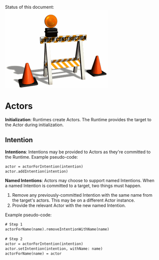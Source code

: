 Status of this document:
![](../_assets/under-construction-flashing-barracade-animation.gif)

# Actors

**Initialization**: Runtimes create Actors. The Runtime provides the target to the Actor during initialization.

## Intention

**Intentions**: Intentions may be provided to Actors as they're committed to the Runtime. Example pseudo-code:

    actor = actorForIntention(intention)
    actor.addIntention(intention)

**Named Intentions**: Actors may choose to support named Intentions. When a named Intention is committed to a target, two things must happen.

1. Remove any previously-committed Intention with the same name from the target's actors. This may be on a different Actor instance.
2. Provide the relevant Actor with the new named Intention.

Example pseudo-code:

    # Step 1
    actorForName(name).removeIntentionWithName(name)
    
    # Step 2
    actor = actorForIntention(intention)
    actor.setIntention(intention, withName: name)
    actorForName(name) = actor
